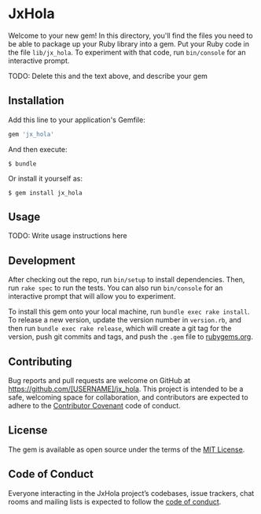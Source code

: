 # JxHola

Welcome to your new gem! In this directory, you'll find the files you need to be able to package up your Ruby library into a gem. Put your Ruby code in the file `lib/jx_hola`. To experiment with that code, run `bin/console` for an interactive prompt.

TODO: Delete this and the text above, and describe your gem

## Installation

Add this line to your application's Gemfile:

```ruby
gem 'jx_hola'
```

And then execute:

    $ bundle

Or install it yourself as:

    $ gem install jx_hola

## Usage

TODO: Write usage instructions here

## Development

After checking out the repo, run `bin/setup` to install dependencies. Then, run `rake spec` to run the tests. You can also run `bin/console` for an interactive prompt that will allow you to experiment.

To install this gem onto your local machine, run `bundle exec rake install`. To release a new version, update the version number in `version.rb`, and then run `bundle exec rake release`, which will create a git tag for the version, push git commits and tags, and push the `.gem` file to [rubygems.org](https://rubygems.org).

## Contributing

Bug reports and pull requests are welcome on GitHub at https://github.com/[USERNAME]/jx_hola. This project is intended to be a safe, welcoming space for collaboration, and contributors are expected to adhere to the [Contributor Covenant](http://contributor-covenant.org) code of conduct.

## License

The gem is available as open source under the terms of the [MIT License](https://opensource.org/licenses/MIT).

## Code of Conduct

Everyone interacting in the JxHola project’s codebases, issue trackers, chat rooms and mailing lists is expected to follow the [code of conduct](https://github.com/[USERNAME]/jx_hola/blob/master/CODE_OF_CONDUCT.md).
